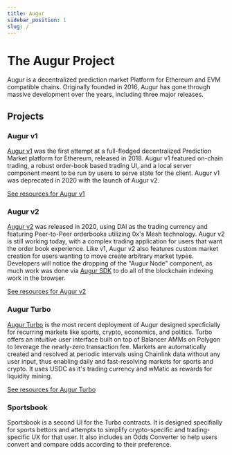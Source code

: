 ```yaml
---
title: Augur
sidebar_position: 1
slug: /
---
```


# The Augur Project

Augur is a decentralized prediction market Platform for Ethereum and EVM compatible chains. Originally founded in 2016, Augur has gone through massive development over the years, including three major releases.

## Projects
### Augur v1
[Augur v1](/v1) was the first attempt at a full-fledged decentralized Prediction Market platform for Ethereum, released in 2018. Augur v1 featured on-chain trading, a robust order-book based trading UI, and a local server component meant to be run by users to serve state for the client. Augur v1 was deprecated in 2020 with the launch of Augur v2.

[See resources for Augur v1](/v1)
### Augur v2
[Augur v2](/v2) was released in 2020, using DAI as the trading currency and featuring Peer-to-Peer orderbooks utilizing 0x's Mesh technology. Augur v2 is still working today, with a complex trading application for users that want the order book experience. Like v1, Augur v2 also features custom market creation for users wanting to move create arbitrary market types. Developers will notice the dropping of the "Augur Node" component, as much work was done via [Augur SDK](https://github.com/AugurProject/augur/packages/augur-sdk) to do all of the blockchain indexing work in the browser.

[See resources for Augur v2](/v2)

### Augur Turbo
[Augur Turbo](/turbo) is the most recent deployment of Augur designed specficially for recurring markets like sports, crypto, economics, and politics. Turbo offers an intuitive user interface built on top of Balancer AMMs on Polygon to leverage the nearly-zero transaction fee. Markets are automatically created and resolved at periodic intervals using Chainlink data without any user input, thus enabling daily and fast-resolving markets for sports and crypto. It uses USDC as it's trading currency and wMatic as rewards for liquidity mining.

[See resources for Augur Turbo](/turbo)

### Sportsbook
Sportsbook is a second UI for the Turbo contracts. It is designed specifially for sports bettors and attempts to simplify crypto-specific and trading-specific UX for that user. It also includes an Odds Converter to help users convert and compare odds according to their preference.
